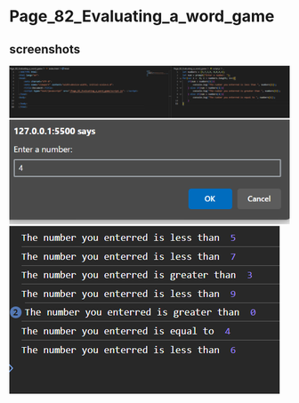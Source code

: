# Page_82_Evaluating_a_word_game

## screenshots

![Code](Sreenshots/code.png)
![Output_1](Sreenshots/output_1.png)
![Output_2](Sreenshots/output_2.png)